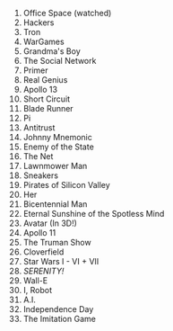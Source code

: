 1. Office Space (watched)
1. Hackers
1. Tron
1. WarGames
1. Grandma's Boy
1. The Social Network
1. Primer
1. Real Genius
1. Apollo 13
1. Short Circuit
1. Blade Runner
1. Pi
1. Antitrust
1. Johnny Mnemonic
1. Enemy of the State
1. The Net
1. Lawnmower Man
1. Sneakers
1. Pirates of Silicon Valley
1. Her
1. Bicentennial Man
1. Eternal Sunshine of the Spotless Mind
1. Avatar (In 3D!)
1. Apollo 11
1. The Truman Show
1. Cloverfield
1. Star Wars I - VI + VII
1. *SERENITY!*
1. Wall-E
1. I, Robot
1. A.I.
1. Independence Day
1. The Imitation Game

